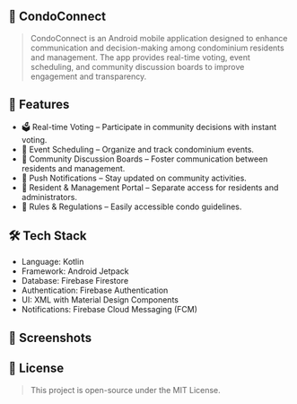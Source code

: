 ## 🏢 **CondoConnect** 
> CondoConnect is an Android mobile application designed to enhance communication and decision-making among condominium residents and management. The app provides real-time voting, event scheduling, and community discussion boards to improve engagement and transparency.

## 🚀 **Features**
- 🗳 Real-time Voting – Participate in community decisions with instant voting.
- 📅 Event Scheduling – Organize and track condominium events.
- 💬 Community Discussion Boards – Foster communication between residents and management.
- 🔔 Push Notifications – Stay updated on community activities.
- 🏢 Resident & Management Portal – Separate access for residents and administrators.
- 📜 Rules & Regulations – Easily accessible condo guidelines.

## 🛠️ **Tech Stack**
- Language: Kotlin
- Framework: Android Jetpack
- Database: Firebase Firestore
- Authentication: Firebase Authentication
- UI: XML with Material Design Components
- Notifications: Firebase Cloud Messaging (FCM)

## 📸 **Screenshots**



## 📝 **License**
> This project is open-source under the MIT License.

